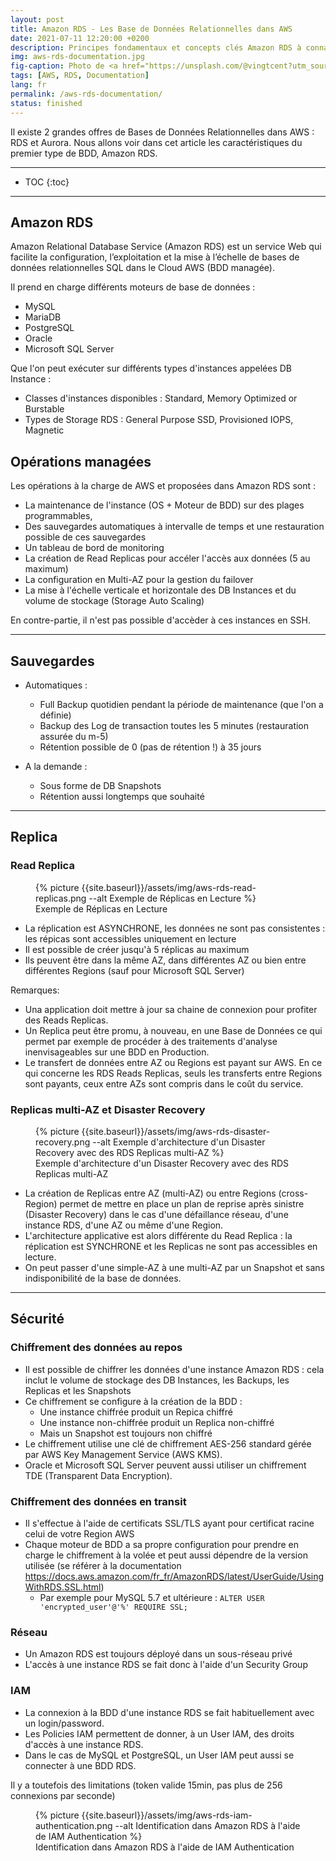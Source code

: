 ```yaml
---
layout: post
title: Amazon RDS - Les Base de Données Relationnelles dans AWS
date: 2021-07-11 12:20:00 +0200
description: Principes fondamentaux et concepts clés Amazon RDS à connaître. Tutoriel, mode d'emploi.
img: aws-rds-documentation.jpg
fig-caption: Photo de <a href="https://unsplash.com/@vingtcent?utm_source=unsplash&utm_medium=referral&utm_content=creditCopyText">Vincent Guth</a> sur <a href="https://unsplash.com/collections/996284/data?utm_source=unsplash&utm_medium=referral&utm_content=creditCopyText">Unsplash</a>
tags: [AWS, RDS, Documentation]
lang: fr
permalink: /aws-rds-documentation/
status: finished
---
```


Il existe 2 grandes offres de Bases de Données Relationnelles dans AWS : RDS et Aurora. Nous allons voir dans cet article les caractéristiques du premier type de BDD, Amazon RDS.

<hr class="hr-text" data-content="Plan">

* TOC
{:toc}

<hr class="hr-text" data-content="RDS">

## Amazon RDS

Amazon Relational Database Service (Amazon RDS) est un service Web qui facilite la configuration, l’exploitation et la mise à l’échelle de bases de données relationnelles SQL dans le Cloud AWS (BDD managée).

Il prend en charge différents moteurs de base de données :
- MySQL
- MariaDB
- PostgreSQL
- Oracle
- Microsoft SQL Server

Que l'on peut exécuter sur différents types d'instances appelées DB Instance :
  * Classes d'instances disponibles : Standard, Memory Optimized or Burstable
  * Types de Storage RDS : General Purpose SSD, Provisioned IOPS, Magnetic

## Opérations managées

Les opérations à la charge de AWS et proposées dans Amazon RDS sont :
- La maintenance de l'instance (OS + Moteur de BDD) sur des plages programmables,
- Des sauvegardes automatiques à intervalle de temps et une restauration possible de ces sauvegardes
- Un tableau de bord de monitoring
- La création de Read Replicas pour accéler l'accès aux données (5 au maximum)
- La configuration en Multi-AZ pour la gestion du failover
- La mise à l'échelle verticale et horizontale des DB Instances et du volume de stockage (Storage Auto Scaling)

En contre-partie, il n'est pas possible d'accèder à ces instances en SSH.

<hr class="hr-text" data-content="Sauvegardes">

## Sauvegardes

- Automatiques :
  * Full Backup quotidien pendant la période de maintenance (que l'on a définie)
  * Backup des Log de transaction toutes les 5 minutes (restauration assurée du m-5)
  * Rétention possible de 0 (pas de rétention !) à 35 jours

- A la demande :
  * Sous forme de DB Snapshots
  * Rétention aussi longtemps que souhaité

<hr class="hr-text" data-content="Replica">

## Replica

### Read Replica

<figure class="article">
  {% picture {{site.baseurl}}/assets/img/aws-rds-read-replicas.png --alt Exemple de Réplicas en Lecture %}
  <figcaption>Exemple de Réplicas en Lecture</figcaption>
</figure>


- La réplication est ASYNCHRONE, les données ne sont pas consistentes : les répicas sont accessibles uniquement en lecture
- Il est possible de créer jusqu'à 5 réplicas au maximum
- Ils peuvent être dans la même AZ, dans différentes AZ ou bien entre différentes Regions (sauf pour Microsoft SQL Server)

Remarques:

- Una application doit mettre à jour sa chaine de connexion pour profiter des Reads Replicas.
- Un Replica peut être promu, à nouveau, en une Base de Données ce qui permet par exemple de procéder à des traitements d'analyse inenvisageables sur une BDD en Production.
- Le transfert de données entre AZ ou Regions est payant sur AWS. En ce qui concerne les RDS Reads Replicas, seuls les transferts entre Regions sont payants, ceux entre AZs sont compris dans le coût du service.

### Replicas multi-AZ et Disaster Recovery

<figure class="article">
  {% picture {{site.baseurl}}/assets/img/aws-rds-disaster-recovery.png --alt Exemple d'architecture d'un Disaster Recovery avec des RDS Replicas multi-AZ %}
  <figcaption>Exemple d'architecture d'un Disaster Recovery avec des RDS Replicas multi-AZ</figcaption>
</figure>

- La création de Replicas entre AZ (multi-AZ) ou entre Regions (cross-Region) permet de mettre en place un plan de reprise après sinistre (Disaster Recovery) dans le cas d'une défaillance réseau, d'une instance RDS, d'une AZ ou même d'une Region.
- L'architecture applicative est alors différente du Read Replica : la réplication est SYNCHRONE et les Replicas ne sont pas accessibles en lecture.
- On peut passer d'une simple-AZ à une multi-AZ par un Snapshot et sans indisponibilité de la base de données.

<hr class="hr-text" data-content="Sécurité">

## Sécurité

### Chiffrement des données au repos

- Il est possible de chiffrer les données d'une instance Amazon RDS : cela inclut le volume de stockage des DB Instances, les Backups, les Replicas et les Snapshots
- Ce chiffrement se configure à la création de la BDD :
  * Une instance chiffrée produit un Repica chiffré
  * Une instance non-chiffrée produit un Replica non-chiffré
  * Mais un Snapshot est toujours non chiffré
- Le chiffrement utilise une clé de chiffrement AES-256 standard gérée par AWS Key Management Service (AWS KMS).
- Oracle et Microsoft SQL Server peuvent aussi utiliser un chiffrement TDE (Transparent Data Encryption).

### Chiffrement des données en transit

- Il s'effectue à l'aide de certificats SSL/TLS ayant pour certificat racine celui de votre Region AWS
- Chaque moteur de BDD a sa propre configuration pour prendre en charge le chiffrement à la volée et peut aussi dépendre de la version utilisée (se référer à la documentation <https://docs.aws.amazon.com/fr_fr/AmazonRDS/latest/UserGuide/UsingWithRDS.SSL.html>)
  * Par exemple pour MySQL 5.7 et ultérieure : `ALTER USER 'encrypted_user'@'%' REQUIRE SSL;`

### Réseau

- Un Amazon RDS est toujours déployé dans un sous-réseau privé
- L'accès à une instance RDS se fait donc à l'aide d'un Security Group

### IAM

- La connexion à la BDD d'une instance RDS se fait habituellement avec un login/password.
- Les Policies IAM permettent de donner, à un User IAM, des droits d'accès à une instance RDS.
- Dans le cas de MySQL et PostgreSQL, un User IAM peut aussi se connecter à une BDD RDS.

Il y a toutefois des limitations (token valide 15min, pas plus de 256 connexions par seconde)

<figure class="article">
  {% picture {{site.baseurl}}/assets/img/aws-rds-iam-authentication.png --alt Identification dans Amazon RDS à l'aide de IAM Authentication %}
  <figcaption>Identification dans Amazon RDS à l'aide de IAM Authentication</figcaption>
</figure>








